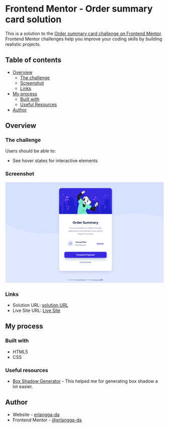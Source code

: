 # Frontend Mentor - Order summary card solution

This is a solution to the [Order summary card challenge on Frontend Mentor](https://www.frontendmentor.io/challenges/order-summary-component-QlPmajDUj). Frontend Mentor challenges help you improve your coding skills by building realistic projects. 

## Table of contents

- [Overview](#overview)
  - [The challenge](#the-challenge)
  - [Screenshot](#screenshot)
  - [Links](#links)
- [My process](#my-process)
  - [Built with](#built-with)
  - [Useful Resources](#useful-resources)
- [Author](#author)

## Overview

### The challenge

Users should be able to:

- See hover states for interactive elements

### Screenshot

![](./design/screenshot.png)

### Links

- Solution URL: [solution URL](https://www.frontendmentor.io/solutions/order-summary-component-challenge-HRYsJJZdL)
- Live Site URL: [Live Site](https://erlangga-da.github.io/Order-summary-component-challenge-hub/)

## My process

### Built with

- HTML5
- CSS

### Useful resources

- [Box Shadow Generator](https://cssgenerator.org/box-shadow-css-generator.html) - This helped me for generating box shadow a lot easier.

## Author

- Website - [erlangga-da](https://erlangga-da.github.io/cv-erlangga/)
- Frontend Mentor - [@erlangga-da](https://www.frontendmentor.io/profile/erlangga-da)
